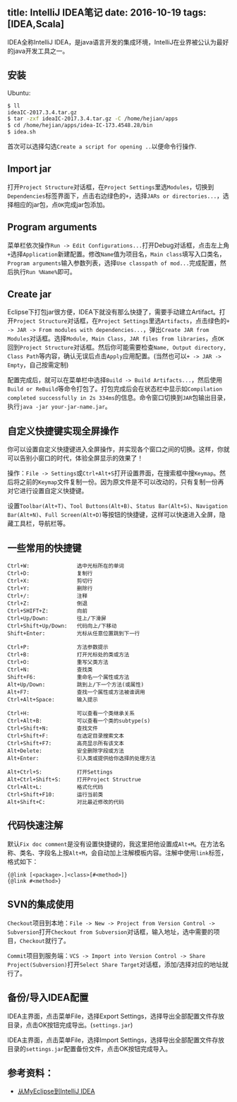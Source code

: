 title: IntelliJ IDEA笔记
date: 2016-10-19
tags: [IDEA,Scala]
---
IDEA全称IntelliJ IDEA，是java语言开发的集成环境，IntelliJ在业界被公认为最好的java开发工具之一。

<!--more-->
## 安装
Ubuntu:
```bash
$ ll
ideaIC-2017.3.4.tar.gz
$ tar -zxf ideaIC-2017.3.4.tar.gz -C /home/hejian/apps
$ cd /home/hejian/apps/idea-IC-173.4548.28/bin
$ idea.sh
```

首次可以选择勾选`Create a script for opening ..`以便命令行操作.

## Import jar
打开`Project Structure`对话框，在`Project Settings`里选`Modules`，切换到`Dependencies`标签界面下，点击右边绿色的`+`，选择`JARs or directories...`，选择相应的jar包，点`OK`完成jar包添加。

## Program arguments
菜单栏依次操作`Run -> Edit Configurations...`打开Debug对话框，点击左上角`+`选择`Application`新建配置。修改`Name`值为项目名，`Main class`填写入口类名，`Program arguments`输入参数列表，选择`Use classpath of mod...`完成配置，然后执行`Run %Name%`即可。

## Create jar
Eclipse下打包jar很方便，IDEA下就没有那么快捷了，需要手动建立Artifact。打开`Project Structure`对话框，在`Project Settings`里选`Artifacts`，点击绿色的`+ -> JAR -> From modules with dependencies...`，弹出`Create JAR from Modules`对话框。选择`Module, Main Class, JAR files from libraries`，点`OK`回到`Project Structure`对话框。然后你可能需要检查`Name, Output directory, Class Path`等内容，确认无误后点击`Apply`应用配置。(当然也可以`+ -> JAR -> Empty`，自己按需定制)

配置完成后，就可以在菜单栏中选择`Build -> Build Artifacts...`，然后使用`Build or ReBuild`等命令打包了。打包完成后会在状态栏中显示如`Compilation completed successfully in 2s 334ms`的信息。命令窗口切换到`JAR`包输出目录，执行`java -jar your-jar-name.jar`。

## 自定义快捷键实现全屏操作
你可以设置自定义快捷键进入全屏操作，并实现各个窗口之间的切换。这样，你就可以告别小窗口的时代，体验全屏显示的效果了！

操作：`File -> Settings`或`Ctrl+Alt+S`打开设置界面，在搜索框中搜`Keymap`。然后将之前的`Keymap`文件复制一份。因为原文件是不可以改动的，只有复制一份再对它进行设置自定义快捷键。

设置`Toolbar(Alt+T)`、`Tool Buttons(Alt+B)`、`Status Bar(Alt+S)`、`Navigation Bar(Alt+N)`、`Full Screen(Alt+D)`等按钮的快捷键，这样可以快速进入全屏，隐藏工具栏，导航栏等。

## 一些常用的快捷键
```
Ctrl+W:               选中光标所在的单词
Ctrl+D:               复制行
Ctrl+X:               剪切行
Ctrl+Y:               删除行
Ctrl+/:               注释
Ctrl+Z:               倒退
Ctrl+SHIFT+Z:         向前
Ctrl+Up/Down:         往上/下滑屏
Ctrl+Shift+Up/Down:   代码向上/下移动
Shift+Enter:          光标从任意位置跳到下一行

Ctrl+P:               方法参数提示
Ctrl+B:               打开光标处的类或方法
Ctrl+O:               重写父类方法
Ctrl+N:               查找类
Shift+F6:             重命名一个属性或方法
Alt+Up/Down:          跳到上/下一个方法(或属性)
Alt+F7:               查找一个属性或方法被谁调用
Ctrl+Alt+Space:       输入提示

Ctrl+H:               可以查看一个类继承关系
Ctrl+Alt+B:           可以查看一个类的subtype(s)
Ctrl+Shift+N:         查找文件
Ctrl+Shift+F:         在选定目录搜索文本
Ctrl+Shift+F7:        高亮显示所有该文本
Alt+Delete:           安全删除字段或方法
Alt+Enter:            引入类或提供给你选择的处理方法

Alt+Ctrl+S:           打开Settings
Alt+Ctrl+Shift+S:     打开Project Structrue
Ctrl+Alt+L:           格式化代码
Ctrl+Shift+F10:       运行当前类
Alt+Shift+C:          对比最近修改的代码
```

## 代码快速注解
默认`Fix doc comment`是没有设置快捷键的，我这里把他设置成`Alt+M`。在方法名称、类名、字段名上按`Alt+M`，会自动加上注解模板内容。注解中使用`link`标签，格式如下：

    {@link [<package>.]<class>[#<method>]}
    {@link #<method>}

## SVN的集成使用
`Checkout`项目到本地：`File -> New -> Project from Version Control -> Subversion`打开`Checkout from Subversion`对话框，输入地址，选中需要的项目，`Checkout`就行了。

`Commit`项目到服务端：`VCS -> Import into Version Control -> Share Project(Subversion)`打开`Select Share Target`对话框，添加/选择对应的地址就行了。

## 备份/导入IDEA配置
IDEA主界面，点击菜单File，选择Export Settings，选择导出全部配置文件存放目录，点击OK按钮完成导出。(`settings.jar`)

IDEA主界面，点击菜单File，选择Import Settings，选择导出全部配置文件存放目录的`settings.jar`配置备份文件，点击OK按钮完成导入。

## 参考资料：
- [从MyEclipse到IntelliJ IDEA](http://blog.csdn.net/luoweifu/article/details/13985835)